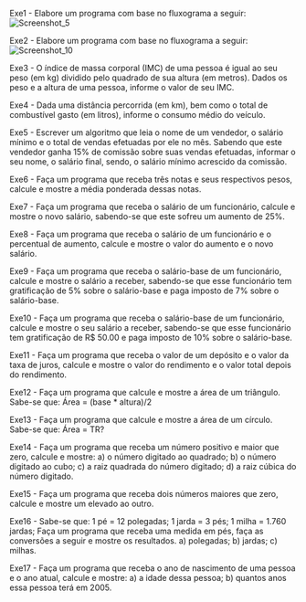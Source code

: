 Exe1 - Elabore um programa com base no fluxograma a seguir:
![Screenshot_5](https://github.com/user-attachments/assets/407df839-9f76-4e6a-aa27-dfe6a56fa987)


Exe2 - Elabore um programa com base no fluxograma a seguir:
![Screenshot_10](https://github.com/user-attachments/assets/d44cef69-f8bf-417a-9ac5-d6e306791d33)


Exe3 - O índice de massa corporal (IMC) de uma pessoa é igual ao seu peso (em kg) dividido pelo quadrado de sua altura (em metros). Dados os peso e a altura de uma pessoa, informe o valor de seu IMC.


Exe4 - Dada uma distância percorrida (em km), bem como o total de combustível gasto (em litros), informe o consumo médio do veículo.


Exe5 - Escrever um algoritmo que leia o nome de um vendedor, o salário mínimo e o total de vendas efetuadas por ele no mês. Sabendo que este vendedor ganha 15% de comissão sobre suas vendas efetuadas, informar o seu nome, o salário final, sendo, o salário mínimo acrescido da comissão.


Exe6 - Faça um programa que receba três notas e seus respectivos pesos, calcule e mostre a média ponderada dessas notas.


Exe7 - Faça um programa que receba o salário de um funcionário, calcule e mostre o novo salário, sabendo-se que este sofreu um aumento de 25%.


Exe8 - Faça um programa que receba o salário de um funcionário e o percentual de aumento, calcule e mostre o valor do aumento e o novo salário.


Exe9 - Faça um programa que receba o salário-base de um funcionário, calcule e mostre o salário a receber, sabendo-se que esse funcionário tem gratificação de 5% sobre o salário-base e paga imposto de 7% sobre o salário-base.


Exe10 - Faça um programa que receba o salário-base de um funcionário, calcule e mostre o seu salário a receber, sabendo-se que esse funcionário tem gratificação de R$ 50.00 e paga imposto de 10% sobre o salário-base.


Exe11 - Faça um programa que receba o valor de um depósito e o valor da taxa de juros, calcule e mostre o valor do rendimento e o valor total depois do rendimento.


Exe12 - Faça um programa que calcule e mostre a área de um triângulo.
Sabe-se que: Área = (base * altura)/2


Exe13 - Faça um programa que calcule e mostre a área de um círculo.
Sabe-se que: Área = TR?


Exe14 - Faça um programa que receba um número positivo e maior que zero, calcule e mostre:
a) o número digitado ao quadrado;
b) o número digitado ao cubo;
c) a raiz quadrada do número digitado;
d) a raiz cúbica do número digitado.


Exe15 - Faça um programa que receba dois números maiores que zero, calcule e mostre um elevado ao outro.


Exe16 - Sabe-se que:
1 pé = 12 polegadas;
1 jarda = 3 pés;
1 milha = 1.760 jardas;
Faça um programa que receba uma medida em pés, faça as conversões a seguir e mostre os resultados.
a) polegadas;
b) jardas;
c) milhas.


Exe17 - Faça um programa que receba o ano de nascimento de uma pessoa e o ano atual, calcule e mostre:
a) a idade dessa pessoa;
b) quantos anos essa pessoa terá em 2005.


